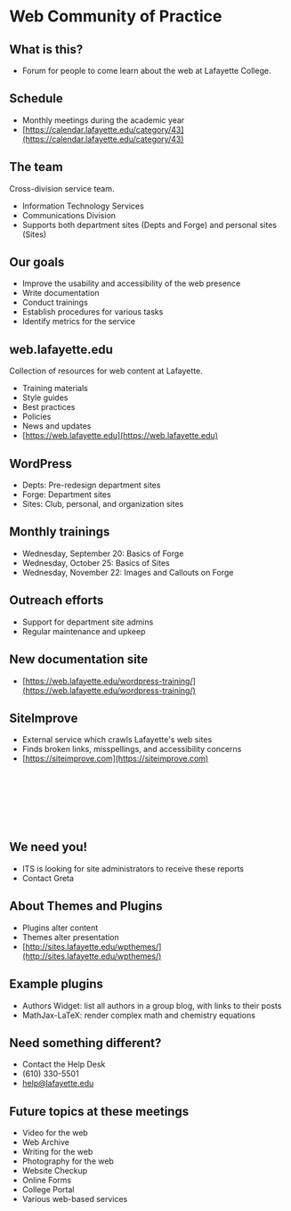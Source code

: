 # Web Community of Practice


## What is this?

- Forum for people to come learn about the web at Lafayette College.


## Schedule

- Monthly meetings during the academic year
- [https://calendar.lafayette.edu/category/43](https://calendar.lafayette.edu/category/43)


## The team

Cross-division service team.

- Information Technology Services
- Communications Division
- Supports both department sites (Depts and Forge) and personal sites (Sites)


## Our goals

- Improve the usability and accessibility of the web presence
- Write documentation
- Conduct trainings
- Establish procedures for various tasks
- Identify metrics for the service


## web.lafayette.edu

Collection of resources for web content at Lafayette.

- Training materials
- Style guides
- Best practices
- Policies
- News and updates
- [https://web.lafayette.edu](https://web.lafayette.edu)



## WordPress

- Depts: Pre-redesign department sites
- Forge: Department sites
- Sites: Club, personal, and organization sites


## Monthly trainings

- Wednesday,  September 20: Basics of Forge
- Wednesday, October 25: Basics of Sites
- Wednesday, November 22: Images and Callouts on Forge


## Outreach efforts

- Support for department site admins
- Regular maintenance and upkeep


## New documentation site

- [https://web.lafayette.edu/wordpress-training/](https://web.lafayette.edu/wordpress-training/)



## SiteImprove

- External service which crawls Lafayette's web sites
- Finds broken links, misspellings, and accessibility concerns
- [https://siteimprove.com](https://siteimprove.com)


## &nbsp;
<!-- .slide: data-background-image="resources/siteimprove.png" -->


## &nbsp;
<!-- .slide: data-background-image="resources/siteimprove2.png" -->


## We need you!

- ITS is looking for site administrators to receive these reports
- Contact Greta



## About Themes and Plugins

- Plugins alter content
- Themes alter presentation
- [http://sites.lafayette.edu/wpthemes/](http://sites.lafayette.edu/wpthemes/)


## Example plugins

- Authors Widget: list all authors in a group blog, with links to their posts
- MathJax-LaTeX: render complex math and chemistry equations


## Need something different?

- Contact the Help Desk
- (610) 330-5501
- help@lafayette.edu



## Future topics at these meetings

- Video for the web
- Web Archive
- Writing for the web
- Photography for the web
- Website Checkup
- Online Forms
- College Portal
- Various web-based services